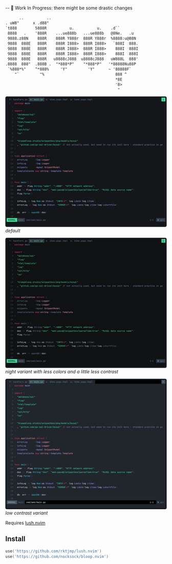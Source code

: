 -- 🚧 Work In Progress: there might be some drastic changes

```
      ..          ..
. uW8"      x .d88"
`t888        5888R          u.          u.    .d``
 8888   .    '888R    ...ue888b   ...ue888b   @8Ne.   .u
 9888.z88N    888R    888R Y888r  888R Y888r  %8888:u@88N
 9888  888E   888R    888R I888>  888R I888>   `888I  888.
 9888  888E   888R    888R I888>  888R I888>    888I  888I
 9888  888E   888R    888R I888>  888R I888>    888I  888I
 9888  888E   888R   u8888cJ888  u8888cJ888   uW888L  888'
.8888  888"  .888B .  "*888*P"    "*888*P"   '*88888Nu88P
 `%888*%"    ^*888%     'Y"         'Y"      ~ '88888F`
    "`         "%                               888 ^
                                                *8E
                                                '8>
                                                 "
```

![](assets/bloop-go.png)
_default_

![](assets/bloop-night-go.png)
_night variant with less colors and a little less contrast_

![](assets/bloop-mirage-go.png)
_low contrast variant_

Requires [lush.nvim](https://github.com/rktjmp/lush.nvim)

## Install

```lua
use('https://github.com/rktjmp/lush.nvim')
use('https://github.com/nocksock/bloop.nvim')
```

